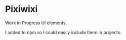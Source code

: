 # Pixiwixi

Work in Progress UI elements.

I added to npm so I could easily include them in projects.